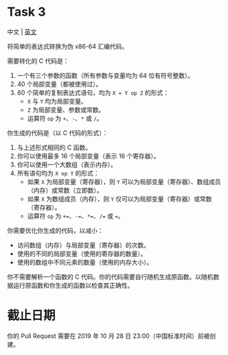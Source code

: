 # Task 3
中文 | [英文](README.md)

将简单的表达式转换为伪 x86-64 汇编代码。

需要转化的 C 代码是：

1. 一个有三个参数的函数（所有参数与变量均为 64 位有符号整数）。
2. 40 个局部变量（都被使用过）。
3. 60 个简单的复制表达式语句，均为 `X = Y op Z` 的形式：
    * `X` 与 `Y` 均为局部变量。
    * `Z` 为局部变量、参数或常数。
    * 运算符 `op` 为 `+`、`-`、`*` 或 `/`。

你生成的代码是（以 C 代码的形式）：

1. 与上述形式相同的 C 函数。
2. 你可以使用最多 16 个局部变量（表示 16 个寄存器）。
3. 你可以使用一个大数组（表示内存）。
4. 所有语句均为 `X op Y` 的形式：
    * 如果 `X` 为局部变量（寄存器），则 `Y` 可以为局部变量（寄存器）、数组成员（内存）或常数（立即数）。
    * 如果 `X` 为数组成员（内存），则 `Y` 仅可以为局部变量（寄存器）或常数（寄存器）。
    * 运算符 `op` 为 `+=`、`-=`、`*=`、`/=` 或 `=`。

你需要优化你生成的代码，以减小：

* 访问数组（内存）与局部变量（寄存器）的次数。
* 使用的不同的局部变量（使用的寄存器的数量）。
* 使用的数组中不同元素的数量（使用的内存大小）。

你不需要解析一个函数的 C 代码。你的代码需要自行随机生成原函数。以随机数据运行原函数和你生成的函数以检查其正确性。

# 截止日期
你的 Pull Request 需要在 2019 年 10 月 28 日 23:00（中国标准时间）前被创建。
